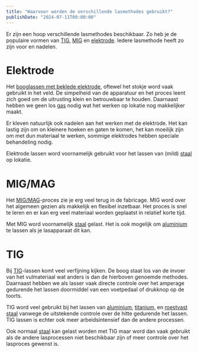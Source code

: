 ```yaml
---
title: "Waarvoor worden de verschillende lasmethodes gebruikt?"
publishDate: "2024-07-11T00:00:00"
---
```


Er zijn een hoop verschillende lasmethodes beschikbaar. Zo heb je de populaire vormen van [TIG](/uitleg/lassen/booglassen/gtaw), [MIG](/uitleg/lassen/booglassen/gmaw) en [elektrode](/uitleg/lassen/booglassen/smaw). Iedere lasmethode heeft zo zijn voor en nadelen.

# Elektrode

Het [booglassen met beklede elektrode](/uitleg/lassen/booglassen/smaw), oftewel het stokje word vaak gebruikt in het veld. De simpelheid van de apparatuur en het proces leent zich goed om de uitrusting klein en betrouwbaar te houden. Daarnaast hebben we geen los [gas](/uitrusting/beschermgas) nodig wat het werken op lokatie nog makkelijker maakt.

Er kleven natuurlijk ook nadelen aan het werken met de elektrode. Het kan lastig zijn om on kleinere hoeken en gaten te komen, het kan moeilijk zijn om met dun materiaal te werken, sommige elektrodes hebben speciale behandeling nodig.

Elektrode lassen word voornamelijk gebruikt voor het lassen van (mild) [staal](/materiaal/staal) op lokatie.

# MIG/MAG

Het [MIG/MAG](/uitleg/lassen/booglassen/gmaw)-proces zie je erg veel terug in de fabricage. MIG word over het algemeen gezien als makkelijk en flexibel inzetbaar. Het proces is snel te leren en er kan erg veel materiaal worden geplaatst in relatief korte tijd.

Met MIG word voornamelijk [staal](/materiaal/staal) gelast. Het is ook mogelijk om [aluminium](/materiaal/aluminium) te lassen als je lasapparaat dit kan.

# TIG

Bij [TIG](/uitleg/lassen/booglassen/gtaw)-lassen komt veel verfijning kijken. De boog staat los van de invoer van het vulmateriaal wat anders is dan de hierboven genoemde methodes. Daarnaast hebben we als lasser vaak directe controle over het amperage gedurende het lassen doormiddel van een voetpedaal of drukknop op de toorts.

TIG word veel gebruikt bij het lassen van [aluminium](/materiaal/aluminium), [titanium](/materiaal/titanium), en [roestvast staal](/materiaal/rvs) vanwege de uitstekende controle over de hitte gedurende het lassen. TIG lassen is echter ook meer arbeidsintensief dan de andere processen.

Ook normaal [staal](/materiaal/staal) kan gelast worden met TIG maar word dan vaak gebruikt als de andere lasprocessen niet beschikbaar zijn of meer controle over het lasproces gewenst is.
